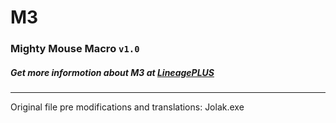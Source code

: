 M3
==

### Mighty Mouse Macro `v1.0`

##### Get more informotion about M3 at [LineagePLUS](http://lineageplus.com/dual-box-m3/)

***

Original file pre modifications and translations: Jolak.exe
